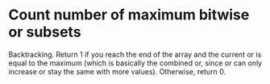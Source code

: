 # Count number of maximum bitwise or subsets

Backtracking. Return 1 if you reach the end of the array and the current or is equal to the maximum (which is basically the combined or, since or can only increase or stay the same with more values). Otherwise, return 0.

